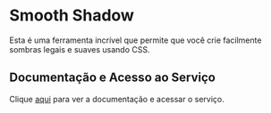 # Smooth Shadow

Esta é uma ferramenta incrível que permite que você crie facilmente sombras legais e suaves usando CSS.

## Documentação e Acesso ao Serviço

Clique [aqui](https://shadows.brumm.af) para ver a documentação e acessar o serviço.